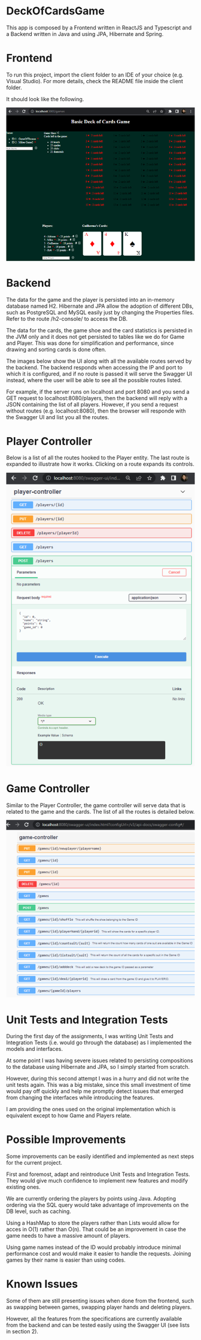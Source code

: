 # DeckOfCardsGame
This app is composed by a Frontend written in ReactJS and Typescript and a Backend written in Java and using JPA, Hibernate and Spring.

# Frontend
To run this project, import the client folder to an IDE of your choice (e.g. Visual Studio). For more details, check the README file inside the client folder.

It should look like the following.

![Alt text](./client/frontend.png?raw=true "Frontend")

# Backend

The data for the game and the player is persisted into an in-memory database named H2. Hibernate and JPA allow the adoption of different DBs, such as PostgreSQL and MySQL easily just by changing the Properties files. Refer to the route /h2-console/ to access the DB.

The data for the cards, the game shoe and the card statistics is persisted in the JVM only and it does not get persisted to tables like we do for Game and Player. This was done for simplification and performance, since drawing and sorting cards is done often.


The images below show the UI along with all the available routes served by the backend.
The backend responds when accessing the IP and port to which it is configured, and if no route is passed it will serve the Swagger UI instead, where the user will be able to see all the possible routes listed.

For example, if the server runs on localhost and port 8080 and you send a GET request to localhost:8080/players, then the backend will reply with a JSON containing the list of all players. However, if you send a request without routes (e.g. localhost:8080), then the browser will responde with the Swagger UI and list you all the routes.

# Player Controller

Below is a list of all the routes hooked to the Player entity. The last route is expanded to illustrate how it works. Clicking on a route expands its controls.

![Alt text](./backend/player.png?raw=true "Player Routes")

# Game Controller

Similar to the Player Controller, the game controller will serve data that is related to the game and the cards. The list of all the routes is detailed below.

![Alt text](./backend/game.png?raw=true "Player Routes")

# Unit Tests and Integration Tests

During the first day of the assignments, I was writing Unit Tests and Integration Tests (i.e. would go through the database) as I implemented the models and interfaces.

At some point I was having severe issues related to persisting compositions to the database using Hibernate and JPA, so I simply started from scratch.

However, during this second attempt I was in a hurry and did not write the unit tests again. This was a big mistake, since this small investment of time would pay off quickly and help me promptly detect issues that emerged from changing the interfaces while introducing the features.

I am providing the ones used on the original implementation which is equivalent except to how Game and Players relate.

# Possible Improvements

Some improvements can be easily identified and implemented as next steps for the current project.

First and foremost, adapt and reintroduce Unit Tests and Integration Tests. They would give much confidence to implement new features and modify existing ones.

We are currently ordering the players by points using Java. Adopting ordering via the SQL query would take advantage of improvements on the DB level, such as caching.

Using a HashMap to store the players rather than Lists would allow for acces in O(1) rather than O(n). That could be an improvement in case the game needs to have a massive amount of players.

Using game names instead of the ID would probably introduce minimal performance cost and would make it easier to handle the requests. Joining games by their name is easier than using codes.

# Known Issues

Some of them are still presenting issues when done from the frontend, such as swapping between games, swapping player hands and deleting players.

However, all the features from the specifications are currently available from the backend and can be tested easily using the Swagger UI (see lists in section 2).

